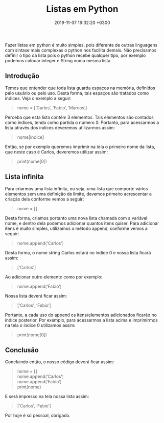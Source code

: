 ﻿---
layout: post
title: Listas em Python
date: 2019-11-07 16:32:20 +0300
description: Aprendendo a fazer listas em python # Add post description (optional)
img: python.png # Add image post (optional)
fig-caption: # Add figcaption (optional)
tags: [Python, Listas]
---
Fazer listas em python é muito simples, pois diferente de outras linguagens com sintaxe mais complexas o python nos facilita demais.
Não precisamos definir o tipo da lista pois o python recebe qualquer tipo, por exemplo podemos colocar integer e String numa mesma lista.

## Introdução
Temos que entender que toda lista guarda espaços na memória, definidos pelo usuário ou pelo uso. Desta forma, tais espaços são tratados como índices. 
Veja o exemplo a seguir:
>nome = [‘Carlos’, ‘Fabio’, ‘Marcos’]

Perceba que esta lista contém 3 elementos. Tais elementos são contados como índices, tendo como partida o número 0. Portanto, para acessarmos a lista através dos índices deveremos utilizarmos assim:
>nome[índice]

Então, se por exemplo queremos imprimir na tela o primeiro nome da lista, que neste caso é Carlos, deveremos utilizar assim:
>print(nome[0])

## Lista infinita
Para criarmos uma lista infinita, ou seja, uma lista que comporte vários elementos sem uma definição de limite, devemos primeiro acrescentar a criação dela conforme vemos a seguir:
>nome = []

Desta forma, criamos portanto uma nova lista chamada com a variável nome, e dentro dela podemos adicionar quantos itens quiser.
Para adicionar itens é muito simples, utilizamos o método append, conforme vemos a seguir:
>nome.append(‘Carlos’)

Desta forma, o nome string Carlos estará no índice 0 e nossa lista ficará assim:
>[‘Carlos’]

Ao adicionar outro elemento como por exemplo:
>nome.append(‘Fabio’)

Nossa lista deverá ficar assim:
>[‘Carlos’, ‘Fabio’]

Portanto, a cada uso do append os itens/elementos adicionados ficarão no índice posterior.
Por exemplo, para acessarmos a lista acima e imprimirmos na tela o índice 0 utilizamos assim:
>print(nome[0])

## Conclusão
Concluindo então, o nosso código deverá ficar assim:
>nome = []
<br>nome.append(‘Carlos’)
<br>nome.append(‘Fabio’)
<br>print(nome)

E será impresso na tela nossa lista assim:
>[‘Carlos’, ‘Fabio’]

Por hoje é só pessoal, obrigado.


